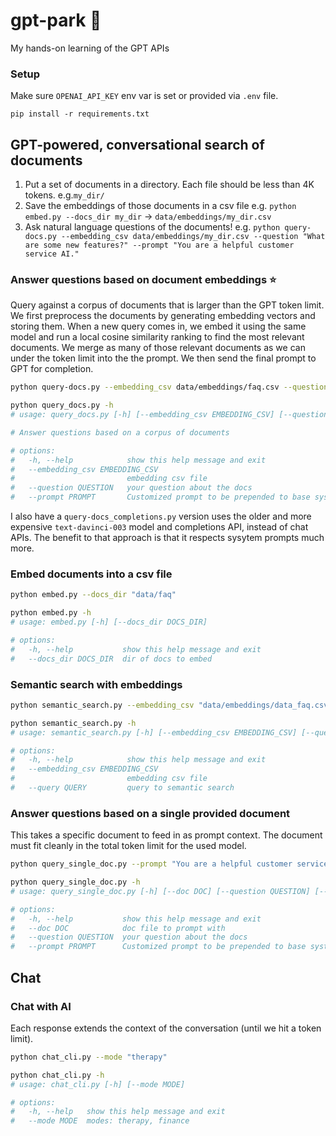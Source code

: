 # gpt-park 📎

My hands-on learning of the GPT APIs

### Setup
Make sure `OPENAI_API_KEY` env var is set or provided via `.env` file.
```
pip install -r requirements.txt
```

## GPT-powered, conversational search of documents

1. Put a set of documents in a directory. Each file should be less than 4K tokens. e.g.`my_dir/`
2. Save the embeddings of those documents in a csv file e.g. `python embed.py --docs_dir my_dir` -> `data/embeddings/my_dir.csv`
3. Ask natural language questions of the documents! e.g. `python query-docs.py --embedding_csv data/embeddings/my_dir.csv --question "What are some new features?" --prompt "You are a helpful customer service AI."`

### Answer questions based on document embeddings ⭐️

Query against a corpus of documents that is larger than the GPT token limit. We first preprocess the documents by generating embedding vectors and storing them. When a new query comes in, we embed it using the same model and run a local cosine similarity ranking to find the most relevant documents. We merge as many of those relevant documents as we can under the token limit into the the prompt. We then send the final prompt to GPT for completion.

```bash
python query-docs.py --embedding_csv data/embeddings/faq.csv --question "What are some new features?" --prompt "You are a helpful customer service AI."

python query_docs.py -h
# usage: query_docs.py [-h] [--embedding_csv EMBEDDING_CSV] [--question QUESTION] [--prompt PROMPT]

# Answer questions based on a corpus of documents

# options:
#   -h, --help            show this help message and exit
#   --embedding_csv EMBEDDING_CSV
#                         embedding csv file
#   --question QUESTION   your question about the docs
#   --prompt PROMPT       Customized prompt to be prepended to base system prompt (optional)
```

I also have a `query-docs_completions.py` version uses the older and more expensive `text-davinci-003` model and completions API, instead of chat APIs. The benefit to that approach is that it respects sysytem prompts much more.

### Embed documents into a csv file
```bash
python embed.py --docs_dir "data/faq"

python embed.py -h
# usage: embed.py [-h] [--docs_dir DOCS_DIR]

# options:
#   -h, --help           show this help message and exit
#   --docs_dir DOCS_DIR  dir of docs to embed
```

### Semantic search with embeddings
```bash
python semantic_search.py --embedding_csv "data/embeddings/data_faq.csv" --query "is this telemedicine only?"

python semantic_search.py -h
# usage: semantic_search.py [-h] [--embedding_csv EMBEDDING_CSV] [--query QUERY]

# options:
#   -h, --help            show this help message and exit
#   --embedding_csv EMBEDDING_CSV
#                         embedding csv file
#   --query QUERY         query to semantic search
```

### Answer questions based on a single provided document

This takes a specific document to feed in as prompt context. The document must fit cleanly in the total token limit for the used model.

```bash
python query_single_doc.py --prompt "You are a helpful customer service assistant AI." --doc "data/faq.md" --question "How can i contact a human?"

python query_single_doc.py -h
# usage: query_single_doc.py [-h] [--doc DOC] [--question QUESTION] [--prompt PROMPT]

# options:
#   -h, --help           show this help message and exit
#   --doc DOC            doc file to prompt with
#   --question QUESTION  your question about the docs
#   --prompt PROMPT      Customized prompt to be prepended to base system prompt (optional)
```

## Chat

### Chat with AI

Each response extends the context of the conversation (until we hit a token limit).

```bash
python chat_cli.py --mode "therapy"

python chat_cli.py -h
# usage: chat_cli.py [-h] [--mode MODE]

# options:
#   -h, --help   show this help message and exit
#   --mode MODE  modes: therapy, finance
```
